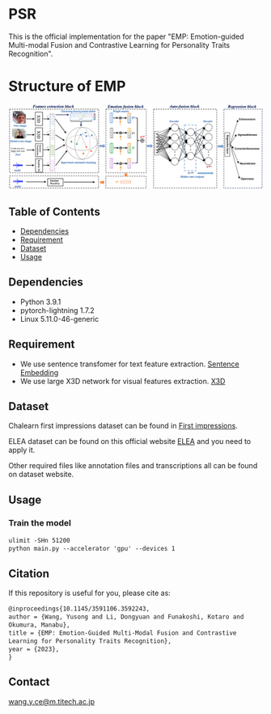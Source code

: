# PSR

This is the official implementation for the paper "EMP: Emotion-guided Multi-modal Fusion and Contrastive
Learning for Personality Traits Recognition".

# Structure of EMP
![image](model-structure.png)

## Table of Contents

- [Dependencies](#security)
- [Requirement](#background)
- [Dataset](#dataset)
- [Usage](#usage)

## Dependencies

- Python 3.9.1
- pytorch-lightning 1.7.2   
- Linux 5.11.0-46-generic

## Requirement
- We use sentence transfomer for text feature extraction. [Sentence Embedding](https://huggingface.co/cardiffnlp/twitter-roberta-base-emotion)
- We use large X3D network for visual features extraction. [X3D](https://github.com/facebookresearch/pytorchvideo)

## Dataset
Chalearn first impressions dataset can be found in [First impressions](https://chalearnlap.cvc.uab.cat/dataset/24/description/).

ELEA dataset can be found on this official website [ELEA](https://www.idiap.ch/en/dataset/elea) and you need to apply it.

Other required files like annotation files and transcriptions all can be found on dataset website.
## Usage

### Train the model

```
ulimit -SHn 51200
python main.py --accelerator 'gpu' --devices 1  
```

## Citation
If this repository is useful for you, please cite as:
```
@inproceedings{10.1145/3591106.3592243,
author = {Wang, Yusong and Li, Dongyuan and Funakoshi, Kotaro and Okumura, Manabu},
title = {EMP: Emotion-Guided Multi-Modal Fusion and Contrastive Learning for Personality Traits Recognition},
year = {2023},
}
```

## Contact
wang.y.ce@m.titech.ac.jp
